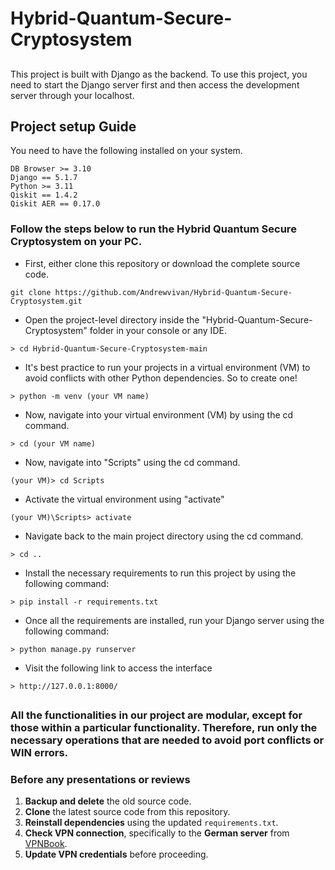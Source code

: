 # Hybrid-Quantum-Secure-Cryptosystem
##
This project is built with Django as the backend. To use this project, you need to start the Django server first and then access the development server through your localhost.

## Project setup Guide
You need to have the following installed on your system.
```
DB Browser >= 3.10
Django == 5.1.7
Python >= 3.11
Qiskit == 1.4.2
Qiskit AER == 0.17.0
```

### Follow the steps below to run the Hybrid Quantum Secure Cryptosystem on your PC.
* First, either clone this repository or download the complete source code. 
```
git clone https://github.com/Andrewvivan/Hybrid-Quantum-Secure-Cryptosystem.git
```
* Open the project-level directory inside the "Hybrid-Quantum-Secure-Cryptosystem" folder in your console or any IDE.
```
> cd Hybrid-Quantum-Secure-Cryptosystem-main
```
* It's best practice to run your projects in a virtual environment (VM) to avoid conflicts with other Python dependencies.
So to create one!
```
> python -m venv (your VM name)
```
* Now, navigate into your virtual environment (VM) by using the cd command.
```
> cd (your VM name)
```
* Now, navigate into "Scripts" using the cd command.
```
(your VM)> cd Scripts
```
* Activate the virtual environment using "activate"
```
(your VM)\Scripts> activate
```
* Navigate back to the main project directory using the cd command.
```
> cd ..
```
* Install the necessary requirements to run this project by using the following command:
```
> pip install -r requirements.txt
```
* Once all the requirements are installed, run your Django server using the following command:
```
> python manage.py runserver
```
* Visit the following link to access the interface
```
> http://127.0.0.1:8000/
```
##

### All the functionalities in our project are modular, except for those within a particular functionality. Therefore, run only the necessary operations that are needed to avoid port conflicts or WIN errors.

### Before any presentations or reviews

1. **Backup and delete** the old source code.  
2. **Clone** the latest source code from this repository.  
3. **Reinstall dependencies** using the updated `requirements.txt`.  
4. **Check VPN connection**, specifically to the **German server** from [VPNBook](https://www.vpnbook.com/).  
5. **Update VPN credentials** before proceeding.  

